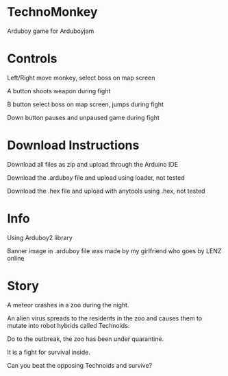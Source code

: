# TechnoMonkey
Arduboy game for Arduboyjam

# Controls
Left/Right move monkey, select boss on map screen

A button shoots weapon during fight

B button select boss on map screen, jumps during fight

Down button pauses and unpaused game during fight

# Download Instructions
Download all files as zip and upload through the Arduino IDE

Download the .arduboy file and upload using loader, not tested

Download the .hex file and upload with anytools using .hex, not tested

# Info
Using Arduboy2 library

Banner image in .arduboy file was made by my girlfriend who goes by LENZ online

# Story

A meteor crashes in a zoo during the night.

An alien virus spreads to the residents in the zoo and causes them to mutate into
robot hybrids called Technoids.

Do to the outbreak, the zoo has been under quarantine.

It is a fight for survival inside.

Can you beat the opposing Technoids and survive?
